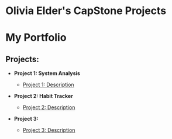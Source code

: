 # Olivia Elder's CapStone Projects  

# My Portfolio

## Projects:
- **Project 1: System Analysis**
    - [Project 1: Description](https://github.com/oliviaelder/Project-1)
      
- **Project 2: Habit Tracker** 
    - [Project 2: Description](https://github.com/oliviaelder/Project-2)
      
- **Project 3:** 
    - [Project 3: Description](https://github.com/oliviaelder/Project-3)
